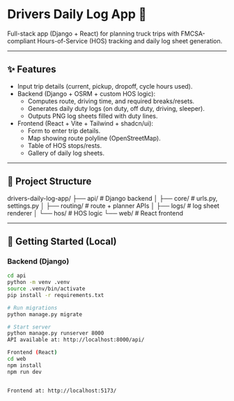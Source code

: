 # Drivers Daily Log App 🚛

Full-stack app (Django + React) for planning truck trips with FMCSA-compliant Hours-of-Service (HOS) tracking and daily log sheet generation.

---

## ✨ Features
- Input trip details (current, pickup, dropoff, cycle hours used).
- Backend (Django + OSRM + custom HOS logic):
  - Computes route, driving time, and required breaks/resets.
  - Generates daily duty logs (on duty, off duty, driving, sleeper).
  - Outputs PNG log sheets filled with duty lines.
- Frontend (React + Vite + Tailwind + shadcn/ui):
  - Form to enter trip details.
  - Map showing route polyline (OpenStreetMap).
  - Table of HOS stops/rests.
  - Gallery of daily log sheets.

---

## 📂 Project Structure
drivers-daily-log-app/
  ├── api/ # Django backend
  │ ├── core/ # urls.py, settings.py
  │ ├── routing/ # route + planner APIs
  │ ├── logs/ # log sheet renderer
  │ └── hos/ # HOS logic
  └── web/ # React frontend


---

## 🚀 Getting Started (Local)

### Backend (Django)
```bash
cd api
python -m venv .venv
source .venv/bin/activate
pip install -r requirements.txt

# Run migrations
python manage.py migrate

# Start server
python manage.py runserver 8000
API available at: http://localhost:8000/api/

Frontend (React)
cd web
npm install
npm run dev


Frontend at: http://localhost:5173/

  
